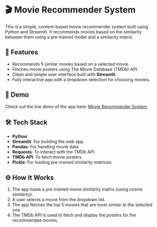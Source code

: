 # 🎬 Movie Recommender System

This is a simple, content-based movie recommender system built using Python and Streamlit. It recommends movies based on the similarity between them using a pre-trained model and a similarity matrix.

## 📌 Features

- Recommends 5 similar movies based on a selected movie.
- Fetches movie posters using The Movie Database (TMDb) API.
- Clean and simple user interface built with **Streamlit**.
- Fully interactive app with a dropdown selection for choosing movies.

## 🚀 Demo

Check out the live demo of the app here: [Movie Recommender System](https://cinematch-movie-recommender-app.streamlit.app/).

## 🛠️ Tech Stack

- **Python**
- **Streamlit**: For building the web app.
- **Pandas**: For handling movie data.
- **Requests**: To interact with the TMDb API.
- **TMDb API**: To fetch movie posters.
- **Pickle**: For loading pre-trained similarity matrices.

## ⚙️ How It Works

1. The app loads a pre-trained movie similarity matrix (using cosine similarity).
2. A user selects a movie from the dropdown list.
3. The app fetches the top 5 movies that are most similar to the selected one.
4. The TMDb API is used to fetch and display the posters for the recommended movies.

